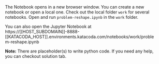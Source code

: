 The Notebook opens in a new browser window. You can create a new notebook or open a local one. Check out the local folder `work` for several notebooks. Open and run `problem-reshape.ipynb` in the `work` folder.

You can also open the Jupyter Notebook at https://[[HOST_SUBDOMAIN]]-8888-[[KATACODA_HOST]].environments.katacoda.com/notebooks/work/problem-reshape.ipynb

**Note:**
There are placeholder(s) to write python code. If you need any help, you can checkout solution tab.